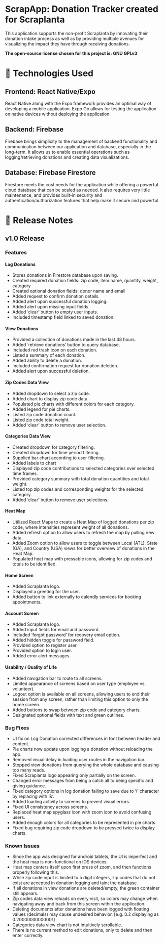 # ScrapApp: Donation Tracker created for Scraplanta
This application supports the non-profit Scraplanta by innovating their donation intake process as well as by providing multiple avenues for visualizing the impact they have through receiving donations.

**The open-source license chosen for this project is: GNU GPLv3**
# 🔧 Technologies Used
## Frontend: React Native/Expo
React Native along with the Expo framework provides an optimal way of developing a mobile application. Expo Go allows for testing the application on native devices without deploying the application.
## Backend: Firebase
Firebase brings simplicity to the management of backend functionality and communication between our application and database, especially in the long-term. It allows us to enable essential operations such as logging/retrieving donations and creating data visualizations.

## Database: Firebase Firestore
Firestore meets the cost needs for the application while offering a powerful cloud database that can be scaled as needed. It also requires very little maintenance, and provides built-in security and authentication/authorization features that help make it secure and powerful.

# 📄 Release Notes
## v1.0 Release
### Features
#### Log Donations
+ Stores donations in Firestore database upon saving.
+ Created required donation fields: zip code, item name, quantity, weight, category
+ Created optional donation fields: donor name and email
+ Added request to confirm donation details.
+ Added alert upon successful donation logging.
+ Added alert upon missing input fields.
+ Added ‘clear’ button to empty user inputs.
+ Included timestamp field linked to saved donation.
#### View Donations
+ Provided a collection of donations made in the last 48 hours.
+ Added ‘retrieve donations’ button to query database.
+ Included red trash icon on each donation.
+ Listed a summary of each donation.
+ Added ability to delete a donation.
+ Included confirmation request for donation deletion.
+ Added alert upon successful deletion.
#### Zip Codes Data View
+ Added dropdown to select a zip code.
+ Added chart to display zip code data.
+ Populated pie charts with different colors for each category.
+ Added legend for pie charts.
+ Listed zip code donation count.
+ Listed zip code total weight.
+ Added ‘clear’ button to remove user selection.
#### Categories Data View
+ Created dropdown for category filtering.
+ Created dropdown for time period filtering.
+ Supplied bar chart according to user filtering.
+ Added labels to chart
+ Displayed zip code contributions to selected categories over selected time frames.
+ Provided category summary with total donation quantities and total weight.
+ Listed top zip codes and corresponding weights for the selected category.
+ Added ‘clear’ button to remove user selections.
#### Heat Map
+ Utilized React Maps to create a Heat Map of logged donations per zip code, where intensities represent weight of all donations.
+ Added refresh option to allow users to refresh the map by pulling new data.
+ Added Zoom option to allow users to toggle between Local (ATL), State (GA), and Country (USA) views for better overview of donations in the Heat Map.
+ Populated heat map with pressable icons, allowing for zip codes and totals to be identified.
#### Home Screen
+ Added Scraplanta logo.
+ Displayed a greeting for the user.
+ Added button to link externally to calendly services for booking appointments.
#### Account Screen
+ Added Scraplanta logo.
+ Added input fields for email and password.
+ Included ‘forgot password’ for recovery email option.
+ Added hidden toggle for password field.
+ Provided option to register user.
+ Provided option to login user.
+ Added error alert messages.
#### Usability / Quality of Life
+ Added navigation bar to route to all screens.
+ Limited appearance of screens based on user type (employee vs. volunteer).
+ Logout option is available on all screens, allowing users to end their session from any screen, rather than limiting this option to only the home screen.
+ Added buttons to swap between zip code and category charts.
+ Designated optional fields with text and green outlines.
### Bug Fixes
- UI fix on Log Donation corrected differences in font between header and content.
- Pie charts now update upon logging a donation without reloading the app.
- Removed visual delay in loading user routes in the navigation bar.
- Stopped view donations from querying the whole database and causing too many reads.
- Fixed Scraplanta logo appearing only partially on the screen.
- Changed error messages from being a catch all to being specific and giving guidance.
- Fixed category options in log donation failing to save due to ‘/’ character by replacing with ‘&’.
- Added loading activity to screens to prevent visual errors.
- Fixed UI consistency across screens.
- Replaced heat map spyglass icon with zoom icon to avoid confusing users.
- Added enough colors for all categories to be represented in pie charts.
- Fixed bug requiring zip code dropdown to be pressed twice to display charts.
### Known Issues
- Since the app was designed for android tablets, the UI is imperfect and the heat map is non-functional on iOS devices.
- Heat map centers itself upon first press of zoom, and then functions properly following this.
- While zip code input is limited to 5 digit integers, zip codes that do not exist are accepted in donation logging and taint the database.
- If all donations in view donations are deleted/empty, the green container still appears.
- Zip codes data view reloads on every visit, so colors may change when navigating away and back from this screen within the application.
- Deleting documents after donations have been logged with floating values (decimals) may cause undesired behavior. [e.g. 0.2 displaying as 0.20000000000001]
- Categories data view chart is not intuitively scrollable.
- There is no current method to edit donations, only to delete and then enter correctly.
